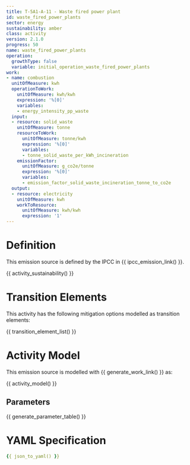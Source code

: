 ```yaml
---
title: T-5A1-A-11 - Waste fired power plant
id: waste_fired_power_plants
sector: energy
sustainability: amber
class: activity
version: 2.1.0
progress: 50
name: waste_fired_power_plants
operation:
  growthType: false
  variable: initial_operation_waste_fired_power_plants
work:
- name: combustion
  unitOfMeasure: kwh
  operationToWork:
    unitOfMeasure: kwh/kwh
    expression: '%[0]'
    variables:
    - energy_intensity_pp_waste
  input:
  - resource: solid_waste
    unitOfMeasure: tonne
    resourceToWork:
      unitOfMeasure: tonne/kwh
      expression: '%[0]'
      variables:
      - tonne_solid_waste_per_kWh_incineration
    emissionFactor:
      unitOfMeasure: g_co2e/tonne
      expression: '%[0]'
      variables:
      - emission_factor_solid_waste_incineration_tonne_to_co2e
  output:
  - resource: electricity
    unitOfMeasure: kwh
    workToResource:
      unitOfMeasure: kwh/kwh
      expression: '1'
---
```

# Definition
This emission source is defined by the IPCC in {{ ipcc_emission_link() }}.


{{ activity_sustainability() }}

# Transition Elements

This activity has the following mitigation options modelled as transition elements:

{{ transition_element_list() }}

# Activity Model
This emission source is modelled with {{ generate_work_link() }} as:

{{ activity_model() }}

## Parameters

{{ generate_parameter_table() }}

# YAML Specification

```yaml
{{ json_to_yaml() }}
```
